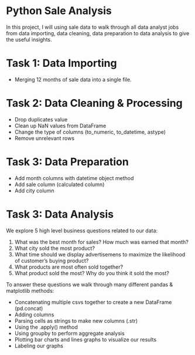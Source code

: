 # Python Sale Analysis
In this project, I will using sale data to walk through all data analyst jobs from data importing, data cleaning, data preparation to data analysis to give the useful insights. 

# Task 1: Data Importing
- Merging 12 months of sale data into a single file.

# Task 2: Data Cleaning & Processing
- Drop duplicates value
- Clean up NaN values from DataFrame
- Change the type of columns (to_numeric, to_datetime, astype)
- Remove unrelevant rows

# Task 3: Data Preparation
- Add month columns with datetime object method
- Add sale column (calculated column)
- Add city column

# Task 3: Data Analysis
We explore 5 high level business questions related to our data:
1. What was the best month for sales? How much was earned that month?
2. What city sold the most product?
3. What time should we display advertisemens to maximize the likelihood of customer’s buying product?
4. What products are most often sold together?
5. What product sold the most? Why do you think it sold the most?


To answer these questions we walk through many different pandas & matplotlib methods:
- Concatenating multiple csvs together to create a new DataFrame (pd.concat)
- Adding columns
- Parsing cells as strings to make new columns (.str)
- Using the .apply() method
- Using groupby to perform aggregate analysis
- Plotting bar charts and lines graphs to visualize our results
- Labeling our graphs
